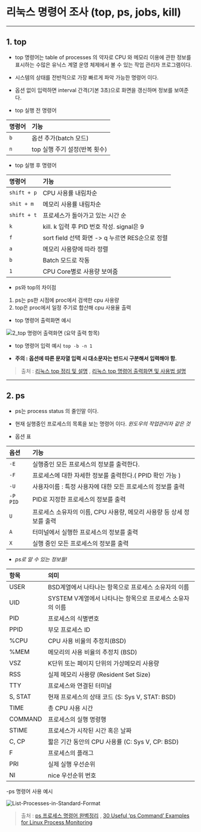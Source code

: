 # 리눅스 명령어 조사 (top, ps, jobs, kill)

---

## 1. top

- top 명령어는 table of processes 의 약자로  CPU 와 메모리 이용에 관한 정보를 표시하는 수많은 유닉스 계열 운영 체제에서 볼 수 있는 작업 관리자 프로그램이다.
- 시스템의 상태를 전반적으로 가장 빠르게 파악 가능한 명령어 이다.
- 옵션 없이 입력하면 interval 간격(기본 3초)으로 화면을 갱신하며 정보를 보여준다.




- top 실행 전 명령어

|명령어|기능|
|:---|:---|
|`b`| 옵션 추가(batch 모드)|
|`n`|  top 실행 주기 설정(반복 횟수)|



- top 실행 후 명령어

|명령어|기능|
|:---|:---|
|`shift + p`| CPU 사용률 내림차순|
|`shit + m`| 메모리 사용률 내림차순|
|`shift + t`| 프로세스가 돌아가고 있는 시간 순|
|`k`| kill. k 입력 후 PID 번호 작성. signal은 9|
|`f`| sort field 선택 화면 -> q 누르면 RES순으로 정렬|
|`a`| 메모리 사용량에 따라 정렬|
|`b`| Batch 모드로 작동|
|`1`| CPU Core별로 사용량 보여줌|

- ps와 top의 차이점
1) ps는 ps한 시점에 proc에서 검색한 cpu 사용량
2) top은 proc에서 일정 주기로 합산해 cpu 사용율 출력

- top 명령어 출력화면 예시

![2_top 명령어 출력화면 (요약 출력 항목)](https://user-images.githubusercontent.com/106908417/172046312-29b14860-70b1-40ab-8d09-5e71a5672443.png)

- top 명령어 입력 예시
` top -b -n 1 `


-  **주의 : 옵션에 따른 문자열 입력 시 대소문자는 반드시 구분해서 입력해야 함.**

> 출처 :  [리눅스 top 정리 및 설명](https://zzsza.github.io/development/2018/07/18/linux-top/ "주요 내용 출처") , 
> [리눅스 top 명령어 출력화면 및 사용법 설명](https://koromoon.blogspot.com/2020/09/top.html "사진 출처")


***


## 2. ps

- ps는 process status 의 줄인말 이다.

- 현재 실행중인 프로세스의 목록을 보는 명령어 이다. _윈도우의 작업관리자 같은 것_

- 옵션 표

|옵션|기능|
|:---|:---|
|`-E` | 실행중인 모든 프로세스의 정보를 출력한다.|
|`-F`| 프로세스에 대한 자세한 정보룰 출력한다.( PPID 확인 가능 )|
|`-U`| 사용자이름  : 특정 사용자에 대한 모든 프로세스의 정보를 출력|
|`-P PID`| PID로 지정한 프로세스의 정보를 출력|
|`U`| 프로세스 소유자의 이름, CPU 사용량, 메모리 사용량 등 상세 정보를 출력|
|`A`| 터미널에서 실행한 프로세스의 정보를 출력|
|`X`| 실행 중인 모든 프로세스의 정보를 출력|

- *ps로 알 수 있는 정보들!*

|항목 |의미|
|:---|:---|
|USER   |  BSD계열에서 나타나는 항목으로 프로세스 소유자의 이름|
|UID   |  SYSTEM V계열에서 나타나는 항목으로 프로세스 소유자의 이름|
| PID  |   프로세스의 식별변호 |
|PPID  |   부모 프로세스 ID|
| %CPU  |   CPU 사용 비율의 추정치(BSD)|
|%MEM  |   메모리의 사용 비율의 추정치 (BSD)|
|VSZ  |   K단위 또는 페이지 단위의 가상메모리 사용량|
|RSS |    실제 메모리 사용량 (Resident Set Size)|
|TTY  |   프로세스와 연결된 터미널 |
|S, STAT |    현재 프로세스의 상태 코드 (S: Sys V, STAT: BSD)|
|TIME   |  총 CPU 사용 시간|
|COMMAND  |   프로세스의 실행 명령행|
|STIME   |  프로세스가 시작된 시간 혹은 날짜|
|C, CP  |   짧은 기간 동안의 CPU 사용률 (C: Sys V, CP: BSD)|
|F   |  프로세스의 플래그 |
|PRI |    실제 실행 우선순위|
|NI  |   nice 우선순위 번호 |


-ps 명령어 사용 예시

![List-Processes-in-Standard-Format](https://user-images.githubusercontent.com/106908417/172047215-445fcd3a-14d3-4ca3-9e95-fbe4b8d9b74c.png)

> 출처 :  [ps 프로세스 명령어 완벽정리](https://jhnyang.tistory.com/268/ "주요 내용 출처") , 
> [30 Useful ‘ps Command’ Examples for Linux Process Monitoring](https://www.tecmint.com/ps-command-examples-for-linux-process-monitoring/ "사진 출처")


